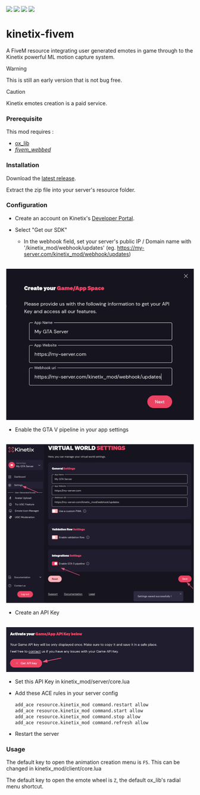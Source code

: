![](https://img.shields.io/github/downloads/git-kinetix/kinetix-fivem/total?logo=github&link=https%3A%2F%2Fgithub.com%2Fgit-kinetix%2Fkinetix-fivem%2Freleases)
![](https://img.shields.io/github/downloads/git-kinetix/kinetix-fivem/total?logo=github&link=https%3A%2F%2Fgithub.com%2Fgit-kinetix%2Fkinetix-fivem%2Freleases%2Flatest)
![](https://img.shields.io/github/v/release/git-kinetix/kinetix-fivem?logo=github)
![](https://img.shields.io/github/license/git-kinetix/kinetix-fivem)

  # kinetix-fivem

A FiveM resource integrating user generated emotes in game through to the Kinetix powerful ML motion capture system.

> [!WARNING]  
> This is still an early version that is not bug free.

> [!CAUTION]  
> Kinetix emotes creation is a paid service.


### Prerequisite

This mod requires : 
- [ox_lib](https://github.com/overextended/ox_lib)
- [_fivem_webbed_](https://github.com/Cyntaax/fivem-webbed)

### Installation

Download the [latest release](https://github.com/git-kinetix/kinetix-fivem/releases/latest).

Extract the zip file into your server's resource folder.

### Configuration

- Create an account on Kinetix's [Developer Portal](https://portal.kinetix.tech).

- Select "Get our SDK"
  - In the webhook field, set your server's public IP / Domain name with '/kinetix_mod/webhook/updates' (eg. https://my-server.com/kinetix_mod/webhook/updates)

&nbsp;&nbsp;&nbsp;&nbsp;&nbsp;&nbsp;&nbsp;&nbsp;&nbsp;&nbsp;&nbsp;&nbsp;![](game_creation.png)

- Enable the GTA V pipeline in your app settings

&nbsp;&nbsp;&nbsp;&nbsp;&nbsp;&nbsp;&nbsp;&nbsp;&nbsp;&nbsp;&nbsp;&nbsp;![](settings.png)

- Create an API Key

&nbsp;&nbsp;&nbsp;&nbsp;&nbsp;&nbsp;&nbsp;&nbsp;&nbsp;&nbsp;&nbsp;&nbsp;![](key_creation.png)

- Set this API Key in kinetix_mod/server/core.lua

- Add these ACE rules in your server config
  ```
  add_ace resource.kinetix_mod command.restart allow
  add_ace resource.kinetix_mod command.start allow
  add_ace resource.kinetix_mod command.stop allow
  add_ace resource.kinetix_mod command.refresh allow
  ```

- Restart the server

### Usage

The default key to open the animation creation menu is `F5`. This can be changed in kinetix_mod/client/core.lua

The default key to open the emote wheel is `Z`, the default ox_lib's radial menu shortcut. 
